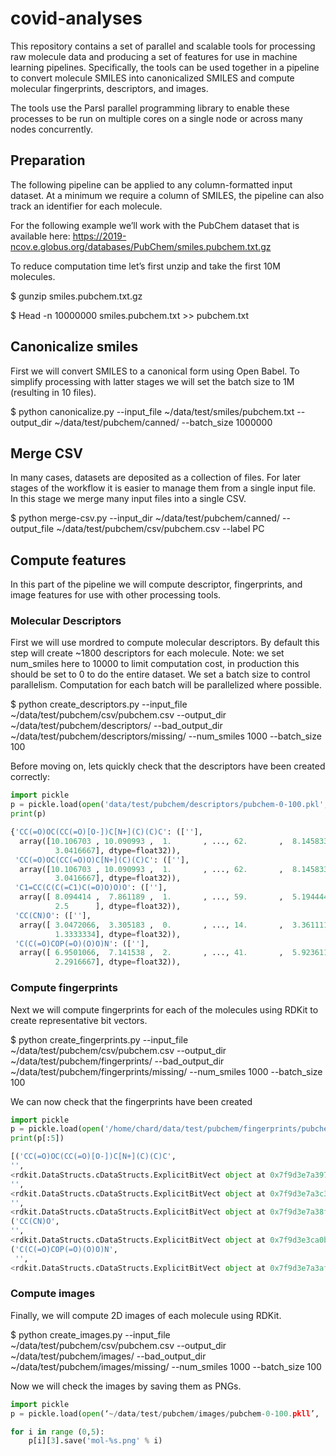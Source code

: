 # covid-analyses

This repository contains a set of parallel and scalable tools for processing raw molecule data and producing a set of features for use in machine learning pipelines. Specifically, the tools can be used together in a pipeline to convert molecule SMILES into canonicalized SMILES and compute molecular fingerprints, descriptors, and images. 

The tools use the Parsl parallel programming library to enable these processes to be run on multiple cores on a single node or across many nodes concurrently. 

## Preparation

The following pipeline can be applied to any column-formatted input dataset. At a minimum we require a column of SMILES, the pipeline can also track an identifier for each molecule.

For the following example we’ll work with the PubChem dataset that is available here: https://2019-ncov.e.globus.org/databases/PubChem/smiles.pubchem.txt.gz

To reduce computation time let’s first unzip and take the first 10M molecules. 

$ gunzip smiles.pubchem.txt.gz

$ Head -n 10000000 smiles.pubchem.txt >> pubchem.txt

## Canonicalize smiles

First we will convert SMILES to a canonical form using Open Babel. To simplify processing with latter stages we will set the batch size to 1M (resulting in 10 files).

$ python canonicalize.py --input_file ~/data/test/smiles/pubchem.txt --output_dir ~/data/test/pubchem/canned/ --batch_size 1000000

## Merge CSV

In many cases, datasets are deposited as a collection of files. For later stages of the workflow it is easier to manage them from a single input file. In this stage we merge many input files into a single CSV. 

$ python merge-csv.py --input_dir ~/data/test/pubchem/canned/ --output_file ~/data/test/pubchem/csv/pubchem.csv  --label PC

## Compute features

In this part of the pipeline we will compute descriptor, fingerprints, and image features for use with other processing tools.

### Molecular Descriptors 

First we will use mordred to compute molecular descriptors. By default this step will create ~1800 descriptors for each molecule.  Note: we set num_smiles here to 10000 to limit computation cost, in production this should be set to 0 to do the entire dataset. We set a batch size to control parallelism. Computation for each batch will be parallelized where possible.

$ python create_descriptors.py --input_file ~/data/test/pubchem/csv/pubchem.csv  --output_dir ~/data/test/pubchem/descriptors/  --bad_output_dir ~/data/test/pubchem/descriptors/missing/  --num_smiles 1000 --batch_size 100

Before moving on, lets quickly check that the descriptors have been created correctly: 


```python
import pickle
p = pickle.load(open('data/test/pubchem/descriptors/pubchem-0-100.pkl', 'rb'))
print(p)

{'CC(=O)OC(CC(=O)[O-])C[N+](C)(C)C': ([''],
  array([10.106703 , 10.090993 ,  1.       , ..., 62.       ,  8.145833 ,
          3.0416667], dtype=float32)),
 'CC(=O)OC(CC(=O)O)C[N+](C)(C)C': ([''],
  array([10.106703 , 10.090993 ,  1.       , ..., 62.       ,  8.145833 ,
          3.0416667], dtype=float32)),
 'C1=CC(C(C(=C1)C(=O)O)O)O': ([''],
  array([ 8.094414 ,  7.861189 ,  1.       , ..., 59.       ,  5.1944447,
          2.5      ], dtype=float32)),
 'CC(CN)O': ([''],
  array([ 3.0472066,  3.305183 ,  0.       , ..., 14.       ,  3.3611112,
          1.3333334], dtype=float32)),
 'C(C(=O)COP(=O)(O)O)N': ([''],
  array([ 6.9501066,  7.141538 ,  2.       , ..., 41.       ,  5.923611 ,
          2.2916667], dtype=float32)),
```


### Compute fingerprints

Next we will compute fingerprints for each of the molecules using RDKit to create representative bit vectors. 

$ python create_fingerprints.py --input_file ~/data/test/pubchem/csv/pubchem.csv  --output_dir ~/data/test/pubchem/fingerprints/  --bad_output_dir ~/data/test/pubchem/fingerprints/missing/  --num_smiles 1000 --batch_size 100

We can now check that the fingerprints have been created

```python
import pickle
p = pickle.load(open('/home/chard/data/test/pubchem/fingerprints/pubchem-0-100.pkl', 'rb'))
print(p[:5])

[('CC(=O)OC(CC(=O)[O-])C[N+](C)(C)C', 
'', 
<rdkit.DataStructs.cDataStructs.ExplicitBitVect object at 0x7f9d3e7a3970>), ('CC(=O)OC(CC(=O)O)C[N+](C)(C)C', 
'', 
<rdkit.DataStructs.cDataStructs.ExplicitBitVect object at 0x7f9d3e7a3c30>), ('C1=CC(C(C(=C1)C(=O)O)O)O', 
'', 
<rdkit.DataStructs.cDataStructs.ExplicitBitVect object at 0x7f9d3e7a38f0>), 
('CC(CN)O', 
'', 
<rdkit.DataStructs.cDataStructs.ExplicitBitVect object at 0x7f9d3e3ca0b0>), 
('C(C(=O)COP(=O)(O)O)N',
 '', 
<rdkit.DataStructs.cDataStructs.ExplicitBitVect object at 0x7f9d3e7a3af0>)]
```

### Compute images

Finally, we will compute 2D images of each molecule using RDKit.

$ python create_images.py --input_file ~/data/test/pubchem/csv/pubchem.csv  --output_dir ~/data/test/pubchem/images/  --bad_output_dir ~/data/test/pubchem/images/missing/  --num_smiles 1000 --batch_size 100

Now we will check the images by saving them as PNGs. 

```python
import pickle
p = pickle.load(open(‘~/data/test/pubchem/images/pubchem-0-100.pkll’, 'rb'))

for i in range (0,5):
    p[i][3].save('mol-%s.png' % i)
```

